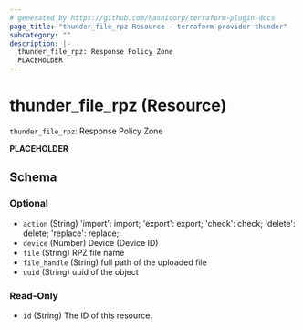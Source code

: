```yaml
---
# generated by https://github.com/hashicorp/terraform-plugin-docs
page_title: "thunder_file_rpz Resource - terraform-provider-thunder"
subcategory: ""
description: |-
  thunder_file_rpz: Response Policy Zone
  PLACEHOLDER
---
```


# thunder_file_rpz (Resource)

`thunder_file_rpz`: Response Policy Zone

__PLACEHOLDER__



<!-- schema generated by tfplugindocs -->
## Schema

### Optional

- `action` (String) 'import': import; 'export': export; 'check': check; 'delete': delete; 'replace': replace;
- `device` (Number) Device (Device ID)
- `file` (String) RPZ file name
- `file_handle` (String) full path of the uploaded file
- `uuid` (String) uuid of the object

### Read-Only

- `id` (String) The ID of this resource.


